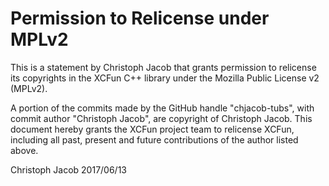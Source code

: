# Permission to Relicense under MPLv2

This is a statement by Christoph Jacob
that grants permission to relicense its copyrights in the XCFun C++
library under the Mozilla Public License v2 (MPLv2).

A portion of the commits made by the GitHub handle "chjacob-tubs", with
commit author "Christoph Jacob", are copyright of Christoph Jacob.
This document hereby grants the XCFun project team to relicense XCFun,
including all past, present and future contributions of the author listed above.

Christoph Jacob
2017/06/13

